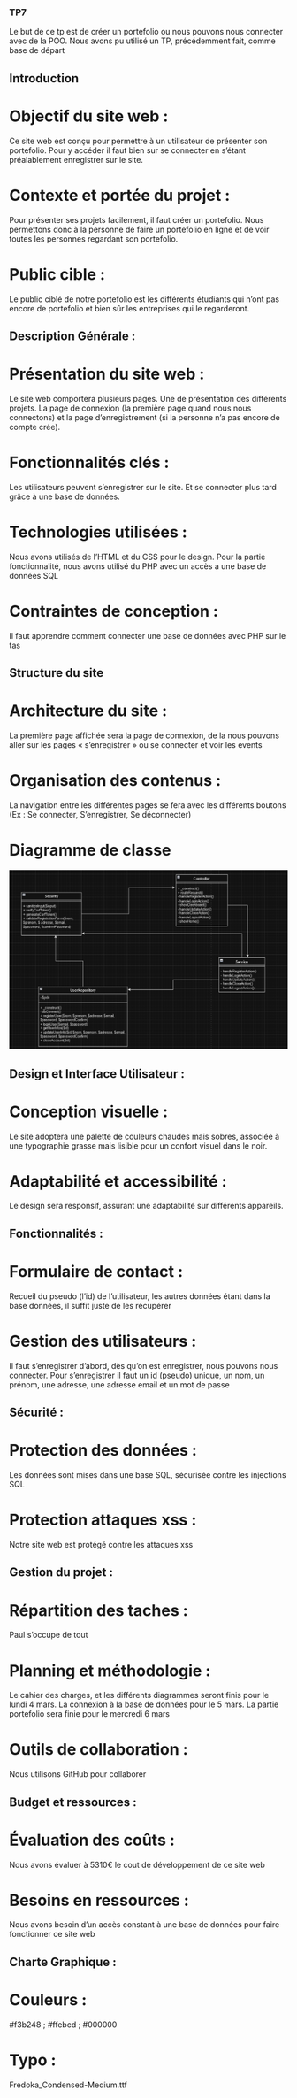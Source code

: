 ### TP7
Le but de ce tp est de créer un portefolio ou nous pouvons nous connecter avec de la POO.
Nous avons pu utilisé un TP, précédemment fait, comme base de départ

## Introduction 
# Objectif du site web : 
Ce site web est conçu pour permettre à un utilisateur de présenter son portefolio. Pour y accéder il faut bien sur se connecter en s’étant préalablement enregistrer sur le site.
# Contexte et portée du projet : 
Pour présenter ses projets facilement, il faut créer un portefolio. Nous permettons donc à la personne de faire un portefolio en ligne et de voir toutes les personnes regardant son portefolio.
# Public cible : 
Le public ciblé de notre portefolio est les différents étudiants qui n’ont pas encore de portefolio et bien sûr les entreprises qui le regarderont.

## Description Générale :
# Présentation du site web : 
Le site web comportera plusieurs pages. Une de présentation des différents projets. La page de connexion (la première page quand nous nous connectons) et la page d’enregistrement (si la personne n’a pas encore de compte crée).
# Fonctionnalités clés : 
Les utilisateurs peuvent s’enregistrer sur le site. Et se connecter plus tard grâce à une base de données. 
# Technologies utilisées : 
Nous avons utilisés de l’HTML et du CSS pour le design. Pour la partie fonctionnalité, nous avons utilisé du PHP avec un accès a une base de données SQL
# Contraintes de conception : 
Il faut apprendre comment connecter une base de données avec PHP sur le tas

## Structure du site 
# Architecture du site : 
La première page affichée sera la page de connexion, de la nous pouvons aller sur les pages « s’enregistrer » ou se connecter et voir les events 
# Organisation des contenus : 
La navigation entre les différentes pages se fera avec les différents boutons (Ex : Se connecter, S’enregistrer, Se déconnecter)
# Diagramme de classe 
![alt text](image.png)

## Design et Interface Utilisateur :
# Conception visuelle : 
Le site adoptera une palette de couleurs chaudes mais sobres, associée à une typographie grasse mais lisible pour un confort visuel dans le noir.
# Adaptabilité et accessibilité : 
Le design sera responsif, assurant une adaptabilité sur différents appareils.

## Fonctionnalités :
# Formulaire de contact : 
Recueil du pseudo (l’id) de l’utilisateur, les autres données étant dans la base données, il suffit juste de les récupérer
# Gestion des utilisateurs : 
Il faut s’enregistrer d’abord, dès qu’on est enregistrer, nous pouvons nous connecter. Pour s’enregistrer il faut un id (pseudo) unique, un nom, un prénom, une adresse, une adresse email et un mot de passe
	
## Sécurité :
# Protection des données : 
Les données sont mises dans une base SQL, sécurisée contre les injections SQL
# Protection attaques xss : 
Notre site web est protégé contre les attaques xss

## Gestion du projet :
# Répartition des taches : 
Paul s’occupe de tout
# Planning et méthodologie : 
Le cahier des charges, et les différents diagrammes seront finis pour le lundi 4 mars. La connexion à la base de données pour le 5 mars. La partie portefolio sera finie pour le mercredi 6 mars
# Outils de collaboration : 
Nous utilisons GitHub pour collaborer

## Budget et ressources :
# Évaluation des coûts : 
Nous avons évaluer à 5310€ le cout de développement de ce site web
# Besoins en ressources : 
Nous avons besoin d’un accès constant à une base de données pour faire fonctionner ce site web

## Charte Graphique :
# Couleurs : 
#f3b248 ; #ffebcd ; #000000
 
# Typo :  
Fredoka_Condensed-Medium.ttf
